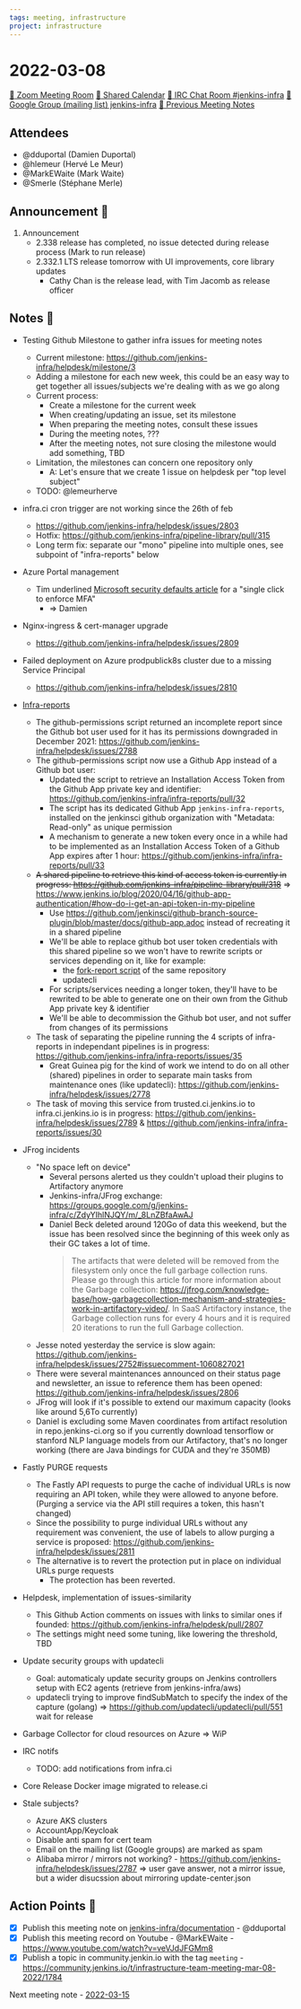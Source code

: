 ```yaml
---
tags: meeting, infrastructure
project: infrastructure
---
```

<!-- markdownlint-disable MD026-->


# 2022-03-08

[:movie_camera: Zoom Meeting Room](https://zoom.us/j/92454301214?pwd=aEVoUi9EanpaakN3L1ZxRlpDQk5Ddz09)
[:calendar: Shared Calendar](https://jenkins.io/event-calendar/)
[:speech_balloon: IRC Chat Room #jenkins-infra](https://jenkins.io/chat/#jenkins-infra)
[:email: Google Group (mailing list) jenkins-infra](https://groups.google.com/g/jenkins-infra)
[🧠 Previous Meeting Notes](https://github.com/jenkins-infra/documentation/blob/main/meetings/2022-03-01.md)

## Attendees

* @dduportal (Damien Duportal)
* @hlemeur (Hervé Le Meur)
* @MarkEWaite (Mark Waite)
* @Smerle (Stéphane Merle)
<!--
* @zvW_c6ROSOOuJDTOracA7Q (Tim Jacomb)
-->

<!-- Milestone: https://github.com/jenkins-infra/helpdesk/milestone/3 -->

## Announcement :loudspeaker:

1. Announcement
    * 2.338 release has completed, no issue detected during release process (Mark to run release)
    * 2.332.1 LTS release tomorrow with UI improvements, core library updates
        * Cathy Chan is the release lead, with Tim Jacomb as release officer

## Notes :book:

* Testing Github Milestone to gather infra issues for meeting notes
    * Current milestone: https://github.com/jenkins-infra/helpdesk/milestone/3
    * Adding a milestone for each new week, this could be an easy way to get together all issues/subjects we're dealing with as we go along
    * Current process:
        * Create a milestone for the current week
        * When creating/updating an issue, set its milestone
        * When preparing the meeting notes, consult these issues
        * During the meeting notes, ???
        * After the meeting notes, not sure closing the milestone would add something, TBD
    * Limitation, the milestones can concern one repository only
        * A: Let's ensure that we create 1 issue on helpdesk per "top level subject"
    * TODO: @lemeurherve 

* infra.ci cron trigger are not working since the 26th of feb
    * https://github.com/jenkins-infra/helpdesk/issues/2803
    * Hotfix: https://github.com/jenkins-infra/pipeline-library/pull/315
    * Long term fix: separate our "mono" pipeline into multiple ones, see subpoint of "infra-reports" below

* Azure Portal management
    * Tim underlined [Microsoft security defaults article](https://docs.microsoft.com/en-us/azure/active-directory/fundamentals/concept-fundamentals-security-defaults) for a "single click to enforce MFA"
        * => Damien

* Nginx-ingress & cert-manager upgrade
    * https://github.com/jenkins-infra/helpdesk/issues/2809

* Failed deployment on Azure prodpublick8s cluster due to a missing Service Principal
    * https://github.com/jenkins-infra/helpdesk/issues/2810

* [Infra-reports](https://github.com/jenkins-infra/infra-reports)
    * The github-permissions script returned an incomplete report since the Github bot user used for it has its permissions downgraded in December 2021: https://github.com/jenkins-infra/helpdesk/issues/2788
    * The github-permissions script now use a Github App instead of a Github bot user:
        * Updated the script to retrieve an Installation Access Token from the Github App private key and identifier: https://github.com/jenkins-infra/infra-reports/pull/32
        * The script has its dedicated Github App `jenkins-infra-reports`, installed on the jenkinsci github organization with "Metadata: Read-only" as unique permission
        * A mechanism to generate a new token every once in a while had to be implemented as an Installation Access Token of a Github App expires after 1 hour: https://github.com/jenkins-infra/infra-reports/pull/33
    * <strike>A shared pipeline to retrieve this kind of access token is currently in progress: https://github.com/jenkins-infra/pipeline-library/pull/318</strike> => https://www.jenkins.io/blog/2020/04/16/github-app-authentication/#how-do-i-get-an-api-token-in-my-pipeline
        * Use https://github.com/jenkinsci/github-branch-source-plugin/blob/master/docs/github-app.adoc instead of recreating it in a shared pipeline
        * We'll be able to replace github bot user token credentials with this shared pipeline so we won't have to rewrite scripts or services depending on it, like for example:
            * the [fork-report script](https://github.com/jenkins-infra/infra-reports/tree/master/fork-report) of the same repository
            * updatecli
        * For scripts/services needing a longer token, they'll have to be rewrited to be able to generate one on their own from the Github App private key & identifier
        * We'll be able to decommission the Github bot user, and not suffer from changes of its permissions
    * The task of separating the pipeline running the 4 scripts of infra-reports in independant pipelines is in progress: https://github.com/jenkins-infra/infra-reports/issues/35
        * Great Guinea pig for the kind of work we intend to do on all other (shared) pipelines in order to separate main tasks from maintenance ones (like updatecli): https://github.com/jenkins-infra/helpdesk/issues/2778
    * The task of moving this service from trusted.ci.jenkins.io to infra.ci.jenkins.io is in progress: https://github.com/jenkins-infra/helpdesk/issues/2789 & https://github.com/jenkins-infra/infra-reports/issues/30

* JFrog incidents
    * "No space left on device"
        * Several persons alerted us they couldn't upload their plugins to Artifactory anymore
        * Jenkins-infra/JFrog exchange: https://groups.google.com/g/jenkins-infra/c/ZdyYIhlNJQY/m/_8LnZBfaAwAJ
        * Daniel Beck deleted around 120Go of data this weekend, but the issue has been resolved since the beginning of this week only as their GC takes a lot of time.
            > The artifacts that were deleted will be removed from the filesystem only once the full garbage collection runs.
            > Please go through this article for more information about the Garbage collection: https://jfrog.com/knowledge-base/how-garbagecollection-mechanism-and-strategies-work-in-artifactory-video/.
            > In SaaS Artifactory instance, the Garbage collection runs for every 4 hours and it is required 20 iterations to run the full Garbage collection.
    * Jesse noted yesterday the service is slow again: https://github.com/jenkins-infra/helpdesk/issues/2752#issuecomment-1060827021
    * There were several maintenances announced on their status page and newsletter, an issue to reference them has been opened: https://github.com/jenkins-infra/helpdesk/issues/2806
    * JFrog will look if it's possible to extend our maximum capacity (looks like around 5,6To currently)
    * Daniel is excluding some Maven coordinates from artifact resolution in repo.jenkins-ci.org so if you currently download tensorflow or stanford NLP language models from our Artifactory, that's no longer working (there are Java bindings for CUDA and they're 350MB)

* Fastly PURGE requests
    * The Fastly API requests to purge the cache of individual URLs is now requiring an API token, while they were allowed to anyone before. (Purging a service via the API still requires a token, this hasn't changed)
    * Since the possibility to purge individual URLs without any requirement was convenient, the use of labels to allow purging a service is proposed: https://github.com/jenkins-infra/helpdesk/issues/2811
    * The alternative is to revert the protection put in place on individual URLs purge requests
        * The protection has been reverted.

* Helpdesk, implementation of issues-similarity
    * This Github Action comments on issues with links to similar ones if founded: https://github.com/jenkins-infra/helpdesk/pull/2807
    * The settings might need some tuning, like lowering the threshold, TBD

* Update security groups with updatecli
    * Goal: automaticaly update security groups on Jenkins controllers setup with EC2 agents (retrieve from jenkins-infra/aws)
    * updatecli trying to improve findSubMatch to specify the index of the capture (golang) => https://github.com/updatecli/updatecli/pull/551 wait for release 

* Garbage Collector for cloud resources on Azure => WiP


<!-- delay from next week -->
* IRC notifs
    * TODO: add notifications from infra.ci 

* Core Release Docker image migrated to release.ci

* Stale subjects?
    * Azure AKS clusters
    * AccountApp/Keycloak
    * Disable anti spam for cert team
    * Email on the mailing list (Google groups) are marked as spam
    * Alibaba mirror / mirrors not working? - https://github.com/jenkins-infra/helpdesk/issues/2787 => user gave answer, not a mirror issue, but a wider disucssion about mirroring update-center.json

## Action Points :muscle:

* [x] Publish this meeting note on [jenkins-infra/documentation](https://github.com/jenkins-infra/documentation) - @dduportal 
* [x] Publish this meeting record on Youtube - @MarkEWaite - <https://www.youtube.com/watch?v=veVJdJFGMm8>
* [x] Publish a topic in community.jenkin.io with the tag `meeting` - <https://community.jenkins.io/t/infrastructure-team-meeting-mar-08-2022/1784>

Next meeting note - [2022-03-15](https://github.com/jenkins-infra/documentation/blob/main/meetings/2022-03-15.md) 
